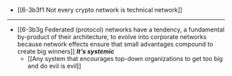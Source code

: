 - [[6-3b3f1 Not every crypto network is technical network]]
---
- [[6-3b3g Federated (protocol) networks have a tendency, a fundamental by-product of their architecture, to evolve into corporate networks because network effects ensure that small advantages compound to create big winners]]
	***It's systemic*** 
    - [[Any system that encourages top-down organizations to get too big and do evil is evil]]
